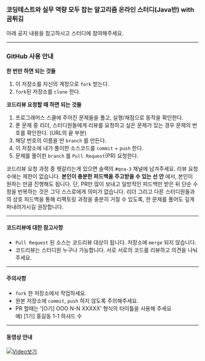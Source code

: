 ### 코딩테스트와 실무 역량 모두 잡는 알고리즘 온라인 스터디(Java반) with 곰튀김
아래 공지 내용을 참고하시고 스터디에 참여해주세요. 

---

### GitHub 사용 안내

**한 번만 하면 되는 것들**

1. 이 저장소를 자신의 계정으로 `fork` 받는다.
2. `fork`된 저장소를 `clone` 한다.

**코드리뷰 요청할 때 하면 되는 것들**

1. 프로그래머스 스쿨에 주어진 문제들을 풀고, 실행/채점으로 동작을 확인한다.
2. 푼 문제 중 리더, 스터디원들에게 리뷰를 요청하고 싶은 문제가 있는 경우 문제의 번호를 확인한다. (URL의 끝 부분)
3. 해당 번호의 이름을 딴 `branch` 를 만든다.
4. 이 저장소에 내가 풀이한 소스코드를 `commit` + `push` 한다.
5. 문제를 풀이한 `branch` 를 `Pull Request`(PR) 요청한다.

코드리뷰 요청 과정 중 헷갈리는게 있으면 슬랙의 `#qna-3` 채널에 남겨주세요.
리뷰 요청 수에는 제한이 없습니다. **본인이 충분한 피드백을 주고받을 수 있는 선 안** 에서, 본인이 원하는 만큼 진행해도 됩니다.
단, PR만 많이 보내고 일방적인 피드백만 받은 뒤 단순 수정을 반복하는 것은 그닥 스스로에게 의미가 없습니다.
리더 그리고 다른 스터디원들과의 상호 피드백을 통해 리팩토링 과정을 충분히 거칠 수 있도록, 한 문제를 풀어도 깊게 파내려가시길 권장합니다.

---

#### 코드리뷰에 대한 참고사항

* `Pull Request` 된 소스는 코드리뷰 대상이 됩니다. 저장소에 `merge` 되지 않습니다.
* 코드리뷰는 스터디원 누구나 가능합니다. 서로 서로의 코드를 리뷰하고 의견을 나눠 주세요.

---

#### 주의사항

- `fork` 한 저장소에서 작업하세요.
- 원본 저장소에 `commit`, `push` 하지 않도록 주의해주세요.
- PR 할때는 '[O기] OOO N-N XXXXX' 형식의 타이틀을 사용해 주세요  
  예) [1기] 홍길동 1-1 하샤드 수
  
---
  
#### 동영상 안내

[![Video보기](https://img.youtube.com/vi/AtJbOglMDag/0.jpg)](https://youtu.be/AtJbOglMDag)
